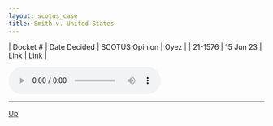 ```yaml
---
layout: scotus_case
title: Smith v. United States
---
```


| Docket # | Date Decided | SCOTUS Opinion | Oyez |
| 21-1576 | 15 Jun 23 | [Link](https://www.supremecourt.gov/opinions/22pdf/599us1r37_8m59.pdf) | [Link](https://www.oyez.org/cases/2022/21-1576) |

<audio controls>
   <source src='./resources/21-1576.mp3' type='audio/mpeg'>
</audio>

<object data='./resources/21-1576.pdf' type='application/pdf'></object>

---

[Up](./README.md)